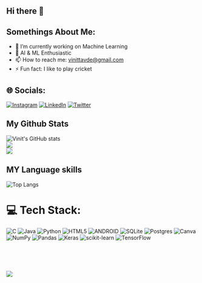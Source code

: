 ## Hi there 👋
## Somethings About Me:

- 🔭 I’m currently working on Machine Learning
- 🌱 AI & ML Enthusiastic
- 📫 How to reach me: vinittavde@gmail.com
- ⚡ Fun fact: I like to play cricket

## 🌐 Socials:
[![Instagram](https://img.shields.io/badge/Instagram-%23E4405F.svg?logo=Instagram&logoColor=white)](https://instagram.com/vinit_5112?igshid=MzNlNGNkZWQ4Mg==) [![LinkedIn](https://img.shields.io/badge/LinkedIn-%230077B5.svg?logo=linkedin&logoColor=white)](https://www.linkedin.com/in/vinit-tavde-323076206/) [![Twitter](https://img.shields.io/badge/Twitter-%231DA1F2.svg?logo=Twitter&logoColor=white)](https://twitter.com/VinitTavde?t=vXXhN3eGancxYE_Lp0rj1g&s=09)

## My Github Stats
![Vinit's GitHub stats](https://github-readme-stats.vercel.app/api?username=vinit5112&show_icons=true&theme=radical)<br/>
![](https://github-readme-streak-stats.herokuapp.com/?user=vinit5112&theme=highcontrast&hide_border=true)<br/>
![](https://github-readme-stats.vercel.app/api/top-langs/?username=vinit5112&theme=highcontrast&hide_border=true&include_all_commits=false&count_private=false&layout=compact)

## MY Language skills
![Top Langs](https://github-readme-stats.vercel.app/api/top-langs/?username=vinit5112&layout=compact)
 

# 💻 Tech Stack:
![C](https://img.shields.io/badge/c-%2300599C.svg?style=for-the-badge&logo=c&logoColor=white) ![Java](https://img.shields.io/badge/java-%23ED8B00.svg?style=for-the-badge&logo=java&logoColor=white) ![Python](https://img.shields.io/badge/python-3670A0?style=for-the-badge&logo=python&logoColor=ffdd54) ![HTML5](https://img.shields.io/badge/html5-%23E34F26.svg?style=for-the-badge&logo=html5&logoColor=white) ![ANDROID](https://img.shields.io/badge/android-%2320232a.svg?style=for-the-badge&logo=android&logoColor=%a4c639) ![SQLite](https://img.shields.io/badge/sqlite-%2307405e.svg?style=for-the-badge&logo=sqlite&logoColor=white) ![Postgres](https://img.shields.io/badge/postgres-%23316192.svg?style=for-the-badge&logo=postgresql&logoColor=white) ![Canva](https://img.shields.io/badge/Canva-%2300C4CC.svg?style=for-the-badge&logo=Canva&logoColor=white) ![NumPy](https://img.shields.io/badge/numpy-%23013243.svg?style=for-the-badge&logo=numpy&logoColor=white) ![Pandas](https://img.shields.io/badge/pandas-%23150458.svg?style=for-the-badge&logo=pandas&logoColor=white) ![Keras](https://img.shields.io/badge/Keras-%23D00000.svg?style=for-the-badge&logo=Keras&logoColor=white) ![scikit-learn](https://img.shields.io/badge/scikit--learn-%23F7931E.svg?style=for-the-badge&logo=scikit-learn&logoColor=white) ![TensorFlow](https://img.shields.io/badge/TensorFlow-%23FF6F00.svg?style=for-the-badge&logo=TensorFlow&logoColor=white)

<br/>
<br/>
<br/>

![](https://komarev.com/ghpvc/?username=shahdivax)
